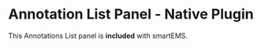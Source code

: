 # Annotation List Panel -  Native Plugin

This Annotations List panel is **included** with smartEMS.

